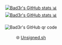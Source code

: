 <div align="center">
  <a href="https://github.com/bad3r">
    <img src="https://github-readme-stats.vercel.app/api?username=Bad3r&theme=github_dark_dimmed&show_icons=true&hide_border=false" alt="Bad3r's GitHub stats 📊">
  </a>
</div>

<div align="center">
  <a href="https://gist.github.com/Bad3r">
    <img src="https://github-readme-streak-stats.herokuapp.com/?user=bad3r&theme=github_dark_dimmed&show_icons=true" alt="Bad3r's GitHub stats 📊">
  </a>
</div>

<div align="center">
    <br>
     <img src="https://github.com/user-attachments/assets/e3607213-5a3c-4e1e-816b-9bbce3dd83ca"  alt="Bad3r's GitHub qr code">
    <br>
</div>

<div align="center">
    <br>
    🌐 <a href="https://unsigned.sh">Unsigned.sh</a>
    <br>
</div>

